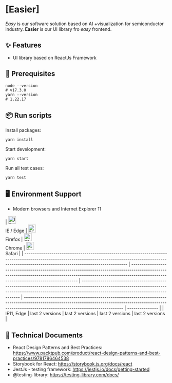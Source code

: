 # [Easier]

_Easy_ is our software solution based on AI +visualization for semiconductor industry. **Easier** is our UI library fro _easy_ frontend.

## ✨ Features

- UI library based on ReactJs Framework

## 🔨 Prerequisites

    node --version
    # v17.3.0
    yarn --version
    # 1.22.17

## 📦 Run scripts

Install packages:

    yarn install

Start development:

    yarn start

Run all test cases:

    yarn test

## 🖥 Environment Support

- Modern browsers and Internet Explorer 11

| [<img src="https://raw.githubusercontent.com/alrra/browser-logos/master/src/edge/edge_48x48.png" alt="IE / Edge" width="24px" height="24px" />](http://godban.github.io/browsers-support-badges/)<br>IE / Edge | [<img src="https://raw.githubusercontent.com/alrra/browser-logos/master/src/firefox/firefox_48x48.png" alt="Firefox" width="24px" height="24px" />](http://godban.github.io/browsers-support-badges/)<br>Firefox | [<img src="https://raw.githubusercontent.com/alrra/browser-logos/master/src/chrome/chrome_48x48.png" alt="Chrome" width="24px" height="24px" />](http://godban.github.io/browsers-support-badges/)<br>Chrome | [<img src="https://raw.githubusercontent.com/alrra/browser-logos/master/src/safari/safari_48x48.png" alt="Safari" width="24px" height="24px" />](http://godban.github.io/browsers-support-badges/)<br>Safari |
| -------------------------------------------------------------------------------------------------------------------------------------------------------------------------------------------------------------- | ---------------------------------------------------------------------------------------------------------------------------------------------------------------------------------------------------------------- | ------------------------------------------------------------------------------------------------------------------------------------------------------------------------------------------------------------ | ------------------------------------------------------------------------------------------------------------------------------------------------------------------------------------------------------------ | --------------- |
| IE11, Edge                                                                                                                                                                                                     | last 2 versions                                                                                                                                                                                                  | last 2 versions                                                                                                                                                                                              | last 2 versions                                                                                                                                                                                              | last 2 versions |

## 📙 Technical Documents

- React Design Patterns and Best Practices: https://www.packtpub.com/product/react-design-patterns-and-best-practices/9781786464538
- Storybook for React: https://storybook.js.org/docs/react
- JestJs - testing framework: https://jestjs.io/docs/getting-started
- @testing-library: https://testing-library.com/docs/
